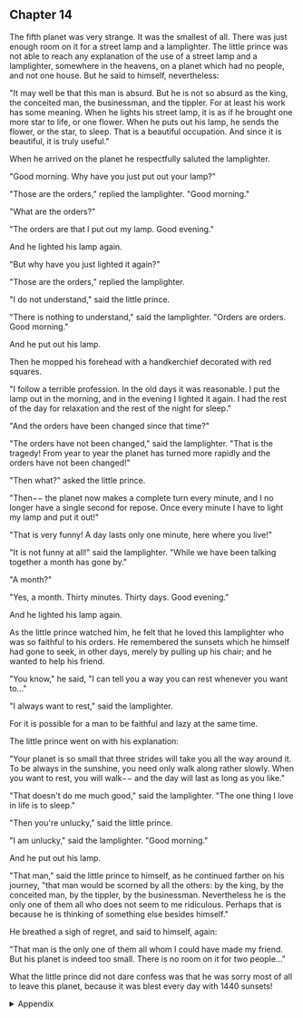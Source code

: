 ## Chapter 14


The fifth planet was very strange. It was the smallest of all. There was just enough room on it for a street lamp and a lamplighter. The little prince was not able to reach any explanation of the use of a street lamp and a lamplighter, somewhere in the heavens, on a planet which had no people, and not one house. But he said to himself, nevertheless:

"It may well be that this man is absurd. But he is not so absurd as the king, the conceited man, the businessman, and the tippler. For at least his work has some meaning. When he lights his street lamp, it is as if he brought one more star to life, or one flower. When he puts out his lamp, he sends the flower, or the star, to sleep. That is a beautiful occupation. And since it is beautiful, it is truly useful."

When he arrived on the planet he respectfully saluted the lamplighter.

"Good morning. Why have you just put out your lamp?"

"Those are the orders," replied the lamplighter. "Good morning."

"What are the orders?"

"The orders are that I put out my lamp. Good evening."

And he lighted his lamp again.

"But why have you just lighted it again?"

"Those are the orders," replied the lamplighter.

"I do not understand," said the little prince.

"There is nothing to understand," said the lamplighter. "Orders are orders. Good morning."

And he put out his lamp.

Then he mopped his forehead with a handkerchief decorated with red squares.

"I follow a terrible profession. In the old days it was reasonable. I put the lamp out in the morning, and in the evening I lighted it again. I had the rest of the day for relaxation and the rest of the night for sleep."

"And the orders have been changed since that time?"

"The orders have not been changed," said the lamplighter. "That is the tragedy! From year to year the planet has turned more rapidly and the orders have not been changed!"

"Then what?" asked the little prince.

"Then−− the planet now makes a complete turn every minute, and I no longer have a single second for repose. Once every minute I have to light my lamp and put it out!"

"That is very funny! A day lasts only one minute, here where you live!"

"It is not funny at all!" said the lamplighter. "While we have been talking together a month has gone by."

"A month?"

"Yes, a month. Thirty minutes. Thirty days. Good evening."

And he lighted his lamp again.

As the little prince watched him, he felt that he loved this lamplighter who was so faithful to his orders. He remembered the sunsets which he himself had gone to seek, in other days, merely by pulling up his chair; and he wanted to help his friend.

"You know," he said, "I can tell you a way you can rest whenever you want to..."

"I always want to rest," said the lamplighter.

For it is possible for a man to be faithful and lazy at the same time.

The little prince went on with his explanation:

"Your planet is so small that three strides will take you all the way around it. To be always in the sunshine, you need only walk along rather slowly. When you want to rest, you will walk−− and the day will last as long as you like."

"That doesn't do me much good," said the lamplighter. "The one thing I love in life is to sleep."

"Then you're unlucky," said the little prince.

"I am unlucky," said the lamplighter. "Good morning."

And he put out his lamp.

"That man," said the little prince to himself, as he continued farther on his journey, "that man would be scorned by all the others: by the king, by the conceited man, by the tippler, by the businessman. Nevertheless he is the only one of them all who does not seem to me ridiculous. Perhaps that is because he is thinking of something else besides himself."

He breathed a sigh of regret, and said to himself, again:

"That man is the only one of them all whom I could have made my friend. But his planet is indeed too small. There is no room on it for two people..."

What the little prince did not dare confess was that he was sorry most of all to leave this planet, because it was blest every day with 1440 sunsets!


<details>
<summary>Appendix</summary>

<p>小王子来到的第 5 个星球是他见过的最小的星球，比他自己的星球还要小。星球上仅仅能容下一个街道和一盏路灯。</p>

<p>星球上有一个人，在不停的开灯和关灯。</p>

<p>小王子问，你为什么总是操作你的路灯？</p>

<p>点灯人回答，这是命令。</p>

<p>我从事的工作内容就是掌控这路灯，早晨的时候熄灭，晚上的时候点亮。白天可以放松，晚上可以睡觉。前些年的时候还好，但是最近星球转的越来越快，点灯和关灯的频率越来越高，现在每隔 1 分钟都得开关一次路灯，我太累了。</p>

<p>小王子说，你的星球很小，走 3 大步就可以到另一面去。你可以逆着星球旋转的方向散步，这样白天就会一直停留在你身上，你就可以休息了。</p>

<p>点灯人说，可是我想睡觉。</p>

<p>那就没办法了。</p>

<p>小王子想，不管是老国王、酒鬼、自负的人、还是商人，他们都是以自己为中心，但是点灯人却是心里想着别人的。很遗憾不能和点灯人做朋友，这个星球太小了，小王子住不下。</p>

<p>当然，小王子没说的另一个想留下的原因是，在这个最小的星球上，一天可以看 1440 次日落。</p>

</details>